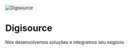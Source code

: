 ![Digisource](https://github.com/user-attachments/assets/a69da8c6-7843-4f7e-8ceb-630cf5373987)

<h1>Digisource</h1>
<p>Nós desenvolvemos soluções e integramos seu negócio</p>
